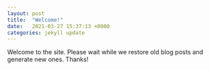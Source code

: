 ```yaml
---
layout: post
title:  "Welcome!"
date:   2021-03-27 15:37:13 +0000
categories: jekyll update
---
```

Welcome to the site.  Please wait while we restore old blog posts and generate new ones.  Thanks!

[//]: # ()
[//]: # (You’ll find this post in your `_posts` directory. Go ahead and edit it and re-build the site to see your changes. You can rebuild the site in many different ways, but the most common way is to run `jekyll serve`, which launches a web server and auto-regenerates your site when a file is updated.)

[//]: # (Jekyll requires blog post files to be named according to the following format:)

[//]: # (`YEAR-MONTH-DAY-title.MARKUP`)

[//]: # (Where `YEAR` is a four-digit number, `MONTH` and `DAY` are both two-digit numbers, and `MARKUP` is the file extension representing the format used in the file. After that, include the necessary front matter. Take a look at the source for this post to get an idea about how it works.)

[//]: # (Jekyll also offers powerful support for code snippets:)

[//]: # (Check out the [Jekyll docs][jekyll-docs] for more info on how to get the most out of Jekyll. File all bugs/feature requests at [Jekyll’s GitHub repo][jekyll-gh]. If you have questions, you can ask them on [Jekyll Talk][jekyll-talk].)

[jekyll-docs]: https://jekyllrb.com/docs/home
[jekyll-gh]:   https://github.com/jekyll/jekyll
[jekyll-talk]: https://talk.jekyllrb.com/
